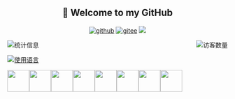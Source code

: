 <h2 align="center">👋 Welcome to my GitHub</h2>

<p align="center">
  <a href="https://github.com/north151"><img src="https://img.shields.io/badge/GitHub-ff79c6" alt="github"></a>
  <a href="https://gitee.com/north151"><img src="https://img.shields.io/badge/Gitee-fe7300" alt="gitee"></a>
  <!--<a href="https://blog.csdn.net/qq_41689938"><img src="https://img.shields.io/badge/GitLab-330F63?style=for-the-badge&logo=gitlab&logoColor=white" alt="csdn"></a>-->
  <a href="https://wakatime.com/@north151">
  <img src="https://wakatime.com/badge/user/38d2a5f0-991f-4243-b4c6-3095972fc18b.svg"/>
  </a>
</p>

<img align='right' src="https://profile-counter.glitch.me/north151/count.svg" alt="访客数量"/>


![统计信息](https://github-readme-stats.vercel.app/api?username=north151&show_icons=true&theme=radical)

[![使用语言](https://github-readme-stats.vercel.app/api/top-langs/?username=north151&layout=compact)](https://github.com/north151/github-readme-stats)



<img src="https://profilinator.rishav.dev/skills-assets/linux-original.svg" height="50" width="50"><img src="https://profilinator.rishav.dev/skills-assets/gnu_bash-icon.svg" height="50" width="50"><img src="https://profilinator.rishav.dev/skills-assets/mysql-original-wordmark.svg" height="50" width="50"><img src="https://profilinator.rishav.dev/skills-assets/c-original.svg" height="50" width="50"><img src="https://profilinator.rishav.dev/skills-assets/cplusplus-original.svg" height="50" width="50"><img src="https://profilinator.rishav.dev/skills-assets/java-original-wordmark.svg" height="50" width="50"><img src="https://profilinator.rishav.dev/skills-assets/python-original.svg" height="50" width="50"><img src="https://profilinator.rishav.dev/skills-assets/html5-original-wordmark.svg" height="50" width="50">



 



 






